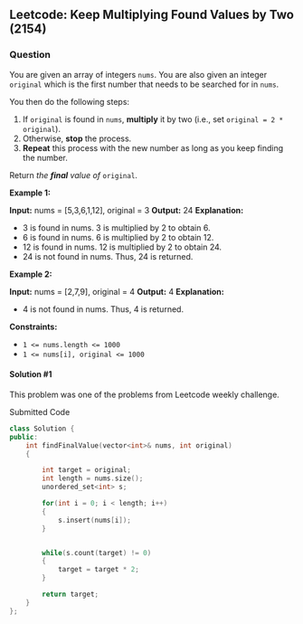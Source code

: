 

## Leetcode: Keep Multiplying Found Values by Two (2154)

### Question

You are given an array of integers  `nums`. You are also given an integer  `original`  which is the first number that needs to be searched for in  `nums`.

You then do the following steps:

1.  If  `original`  is found in  `nums`,  **multiply**  it by two (i.e., set  `original = 2 * original`).
2.  Otherwise,  **stop**  the process.
3.  **Repeat**  this process with the new number as long as you keep finding the number.

Return  _the  **final**  value of_ `original`.

**Example 1:**

**Input:** nums = [5,3,6,1,12], original = 3
**Output:** 24
**Explanation:**
- 3 is found in nums. 3 is multiplied by 2 to obtain 6.
- 6 is found in nums. 6 is multiplied by 2 to obtain 12.
- 12 is found in nums. 12 is multiplied by 2 to obtain 24.
- 24 is not found in nums. Thus, 24 is returned.

**Example 2:**

**Input:** nums = [2,7,9], original = 4
**Output:** 4
**Explanation:**
- 4 is not found in nums. Thus, 4 is returned.

**Constraints:**

-   `1 <= nums.length <= 1000`
-   `1 <= nums[i], original <= 1000`

#### Solution #1

This problem was one of the problems from Leetcode weekly challenge.

Submitted Code

``` cpp
class Solution {
public:
    int findFinalValue(vector<int>& nums, int original)
    {

        int target = original;
        int length = nums.size();
        unordered_set<int> s;

        for(int i = 0; i < length; i++)
        {
            s.insert(nums[i]);
        }


        while(s.count(target) != 0)
        {
            target = target * 2;
        }

        return target;
    }
};
```
